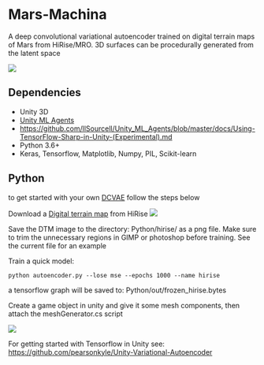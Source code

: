 # Mars-Machina
A deep convolutional variational autoencoder trained on digital terrain maps of Mars from HiRise/MRO. 3D surfaces can be procedurally generated from the latent space

![](https://github.com/pearsonkyle/Mars-Machina/blob/master/Mar%2029%202019%205_27%20PM%20-%20Edited.gif)

## Dependencies
- Unity 3D
- [Unity ML Agents](https://github.com/llSourcell/Unity_ML_Agents/tree/master/docs)
- https://github.com/llSourcell/Unity_ML_Agents/blob/master/docs/Using-TensorFlow-Sharp-in-Unity-(Experimental).md
- Python 3.6+
- Keras, Tensorflow, Matplotlib, Numpy, PIL, Scikit-learn

## Python
to get started with your own [DCVAE](https://github.com/chaitanya100100/VAE-for-Image-Generation) follow the steps below 

Download a [Digital terrain map](https://www.uahirise.org/dtm/) from HiRise
![](https://github.com/pearsonkyle/Mars-Machina/blob/master/hirise_web.png)

Save the DTM image to the directory: Python/hirise/ as a png file. Make sure to trim the unnecessary regions in GIMP or photoshop before training. See the current file for an example

Train a quick model: 
```
python autoencoder.py --lose mse --epochs 1000 --name hirise
```
a tensorflow graph will be saved to: Python/out/frozen_hirise.bytes

Create a game object in unity and give it some mesh components, then attach the meshGenerator.cs script

![](https://github.com/pearsonkyle/Mars-Machina/blob/master/unity_loadmodel.png)

For getting started with Tensorflow in Unity see: https://github.com/pearsonkyle/Unity-Variational-Autoencoder
